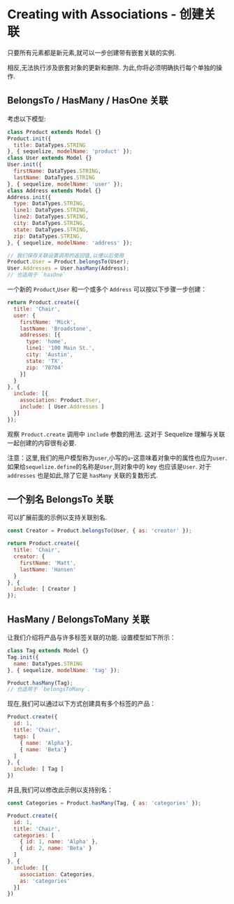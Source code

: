 # Creating with Associations - 创建关联

只要所有元素都是新元素,就可以一步创建带有嵌套关联的实例.

相反,无法执行涉及嵌套对象的更新和删除. 为此,你将必须明确执行每个单独的操作.

## BelongsTo / HasMany / HasOne 关联

考虑以下模型:

```js
class Product extends Model {}
Product.init({
  title: DataTypes.STRING
}, { sequelize, modelName: 'product' });
class User extends Model {}
User.init({
  firstName: DataTypes.STRING,
  lastName: DataTypes.STRING
}, { sequelize, modelName: 'user' });
class Address extends Model {}
Address.init({
  type: DataTypes.STRING,
  line1: DataTypes.STRING,
  line2: DataTypes.STRING,
  city: DataTypes.STRING,
  state: DataTypes.STRING,
  zip: DataTypes.STRING,
}, { sequelize, modelName: 'address' });

// 我们保存关联设置调用的返回值,以便以后使用
Product.User = Product.belongsTo(User);
User.Addresses = User.hasMany(Address);
// 也适用于 `hasOne`
```

一个新的 `Product`,`User` 和一个或多个 `Address` 可以按以下步骤一步创建：

```js
return Product.create({
  title: 'Chair',
  user: {
    firstName: 'Mick',
    lastName: 'Broadstone',
    addresses: [{
      type: 'home',
      line1: '100 Main St.',
      city: 'Austin',
      state: 'TX',
      zip: '78704'
    }]
  }
}, {
  include: [{
    association: Product.User,
    include: [ User.Addresses ]
  }]
});
```

观察 `Product.create` 调用中 `include` 参数的用法. 这对于 Sequelize 理解与关联一起创建的内容很有必要.

注意：这里,我们的用户模型称为`user`,小写的`u`-这意味着对象中的属性也应为`user`. 如果给`sequelize.define`的名称是`User`,则对象中的 key 也应该是`User`. 对于 `addresses` 也是如此,除了它是 `hasMany` 关联的复数形式.

## 一个别名 BelongsTo 关联

可以扩展前面的示例以支持关联别名.

```js
const Creator = Product.belongsTo(User, { as: 'creator' });

return Product.create({
  title: 'Chair',
  creator: {
    firstName: 'Matt',
    lastName: 'Hansen'
  }
}, {
  include: [ Creator ]
});
```

## HasMany / BelongsToMany 关联

让我们介绍将产品与许多标签关联的功能. 设置模型如下所示：

```js
class Tag extends Model {}
Tag.init({
  name: DataTypes.STRING
}, { sequelize, modelName: 'tag' });

Product.hasMany(Tag);
// 也适用于 `belongsToMany`.
```

现在,我们可以通过以下方式创建具有多个标签的产品：

```js
Product.create({
  id: 1,
  title: 'Chair',
  tags: [
    { name: 'Alpha'},
    { name: 'Beta'}
  ]
}, {
  include: [ Tag ]
})
```

并且,我们可以修改此示例以支持别名：

```js
const Categories = Product.hasMany(Tag, { as: 'categories' });

Product.create({
  id: 1,
  title: 'Chair',
  categories: [
    { id: 1, name: 'Alpha' },
    { id: 2, name: 'Beta' }
  ]
}, {
  include: [{
    association: Categories,
    as: 'categories'
  }]
})
```